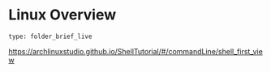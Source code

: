 # Linux Overview
 
```ccard
type: folder_brief_live
```
 
https://archlinuxstudio.github.io/ShellTutorial/#/commandLine/shell_first_view